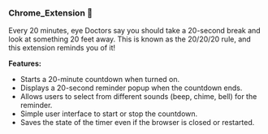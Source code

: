 ### Chrome_Extension :eyes:

Every 20 minutes, eye Doctors say you should take a 20-second break and look at something 20 feet away. This is known as the 20/20/20 rule, and this extension reminds you of it!

**Features:**
- Starts a 20-minute countdown when turned on.
- Displays a 20-second reminder popup when the countdown ends.
- Allows users to select from different sounds (beep, chime, bell) for the reminder.
- Simple user interface to start or stop the countdown.
- Saves the state of the timer even if the browser is closed or restarted.